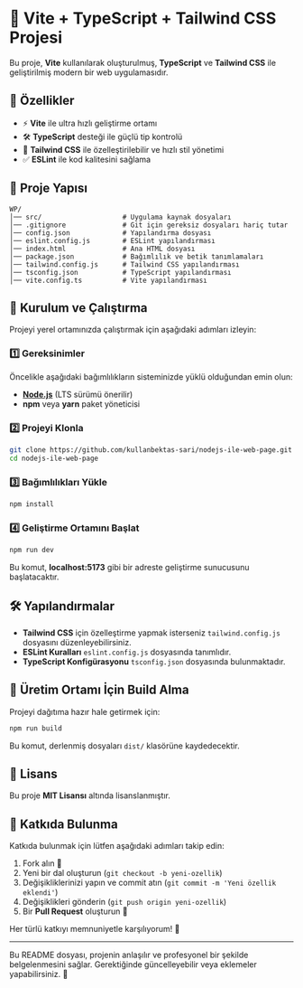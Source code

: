 # 🚀 Vite + TypeScript + Tailwind CSS Projesi

Bu proje, **Vite** kullanılarak oluşturulmuş, **TypeScript** ve **Tailwind CSS** ile geliştirilmiş modern bir web uygulamasıdır. 

## 📌 Özellikler

- ⚡ **Vite** ile ultra hızlı geliştirme ortamı
- 🛠 **TypeScript** desteği ile güçlü tip kontrolü
- 🎨 **Tailwind CSS** ile özelleştirilebilir ve hızlı stil yönetimi
- ✅ **ESLint** ile kod kalitesini sağlama

## 📂 Proje Yapısı

```
WP/
│── src/                    # Uygulama kaynak dosyaları
│── .gitignore              # Git için gereksiz dosyaları hariç tutar
│── config.json             # Yapılandırma dosyası
│── eslint.config.js        # ESLint yapılandırması
│── index.html              # Ana HTML dosyası
│── package.json            # Bağımlılık ve betik tanımlamaları
│── tailwind.config.js      # Tailwind CSS yapılandırması
│── tsconfig.json           # TypeScript yapılandırması
│── vite.config.ts          # Vite yapılandırması
```

## 🚀 Kurulum ve Çalıştırma

Projeyi yerel ortamınızda çalıştırmak için aşağıdaki adımları izleyin:

### 1️⃣ **Gereksinimler**
Öncelikle aşağıdaki bağımlılıkların sisteminizde yüklü olduğundan emin olun:
- **[Node.js](https://nodejs.org/)** (LTS sürümü önerilir)
- **npm** veya **yarn** paket yöneticisi

### 2️⃣ **Projeyi Klonla**

```sh
git clone https://github.com/kullanbektas-sari/nodejs-ile-web-page.git
cd nodejs-ile-web-page
```

### 3️⃣ **Bağımlılıkları Yükle**

```sh
npm install
```

### 4️⃣ **Geliştirme Ortamını Başlat**

```sh
npm run dev 
```

Bu komut, **localhost:5173** gibi bir adreste geliştirme sunucusunu başlatacaktır.

## 🛠 Yapılandırmalar

- **Tailwind CSS** için özelleştirme yapmak isterseniz `tailwind.config.js` dosyasını düzenleyebilirsiniz.
- **ESLint Kuralları** `eslint.config.js` dosyasında tanımlıdır.
- **TypeScript Konfigürasyonu** `tsconfig.json` dosyasında bulunmaktadır.

## 🎯 Üretim Ortamı İçin Build Alma

Projeyi dağıtıma hazır hale getirmek için:

```sh
npm run build 
```

Bu komut, derlenmiş dosyaları `dist/` klasörüne kaydedecektir.

## 📜 Lisans
Bu proje **MIT Lisansı** altında lisanslanmıştır. 

## 🤝 Katkıda Bulunma
Katkıda bulunmak için lütfen aşağıdaki adımları takip edin:
1. Fork alın 🍴
2. Yeni bir dal oluşturun (`git checkout -b yeni-ozellik`)
3. Değişikliklerinizi yapın ve commit atın (`git commit -m 'Yeni özellik eklendi'`)
4. Değişiklikleri gönderin (`git push origin yeni-ozellik`)
5. Bir **Pull Request** oluşturun 📌

Her türlü katkıyı memnuniyetle karşılıyorum! 🚀

---

Bu README dosyası, projenin anlaşılır ve profesyonel bir şekilde belgelenmesini sağlar. Gerektiğinde güncelleyebilir veya eklemeler yapabilirsiniz. 🎉
